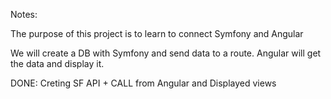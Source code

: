 Notes: 

The purpose of this project is to learn to connect Symfony and Angular 


We will create a DB with Symfony and send data to a route.
Angular will get the data and display it. 


DONE: Creting SF API + CALL from Angular and Displayed views